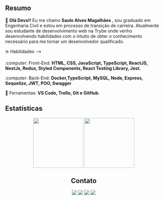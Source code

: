 <h2> Resumo </h2>
<p align="left"> 
 🖖 <strong>Olá Devs!!</strong> Eu me chamo <strong>Saulo Alves Magalhães </strong>, sou graduado em Engenharia Civil e estou em processo de transição de carreira. Atualmente sou estudante de desenvolvimento web na Trybe onde venho desenvolvendo habilidades com o intuito de obter o conhecimento necessário para me tornar um desenvolvedor qualificado. 
</p>

<p align="left">
 ☕ Habilidades --> 
</p>

<p align="left">
:computer: Front-End: 
 <strong>HTML, CSS, JavaScript, TypeScript, ReactJS, NextJs, Redux, Styled Components, React Testing Library, Jest.</strong>
</p>

<p align="left">
 :computer: Back-End: 
 <strong>Docker,TypeScript, MySQL, Node, Express, Sequelize, JWT, POO, Swagger</strong>
</p>

<p align="left">
  💼 Ferramentas: <strong>VS Code, Trello, Git e GitHub.</strong>
</p>

<h2 align="left">Estatísticas</h3>
<div style:"display: inline_block" align="center">
  <img align="center" height="160em" src="https://github-readme-stats.vercel.app/api?username=saulomagalhaes&show_icons=true&theme=radical" />
  <img align="center" height="160em" src="https://github-readme-stats.vercel.app/api/top-langs/?username=saulomagalhaes&layout=compact&theme=radical" />
</div>
<div>
<h2 align="center">Contato</h3>
</div>
<div align="center">
  <a href="https://www.instagram.com/saulo_magalhaes1/" target="_blank"><img src="https://img.shields.io/badge/Instagram-E4405F?style=for-the-badge&logo=instagram&logoColor=white" target="_blank"></a>
  <a href="https://www.linkedin.com/in/sauloam" target="_blank"><img src="https://img.shields.io/badge/LinkedIn-0077B5?style=for-the-badge&logo=linkedin&logoColor=white" target="_blank"></a>
  <a href="https://github.com/saulomagalhaes" target="_blank"><img src="https://img.shields.io/badge/GitHub-100000?style=for-the-badge&logo=github&logoColor=white" target="_blank"></a>
 <a href="mailto:saulo.magalhaes@outlook.com.br" target="_blank"><img src="https://img.shields.io/badge/Microsoft_Outlook-0078D4?style=for-the-badge&logo=microsoft-outlook&logoColor=white"></a>
</div>
